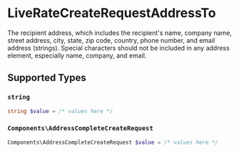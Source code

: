 # LiveRateCreateRequestAddressTo

The recipient address, which includes the recipient's name, company name, street address, city, state, zip code, 
country, phone number, and email address (strings). Special characters should not be included in 
any address element, especially name, company, and email.


## Supported Types

### `string`

```php
string $value = /* values here */
```

### `Components\AddressCompleteCreateRequest`

```php
Components\AddressCompleteCreateRequest $value = /* values here */
```

